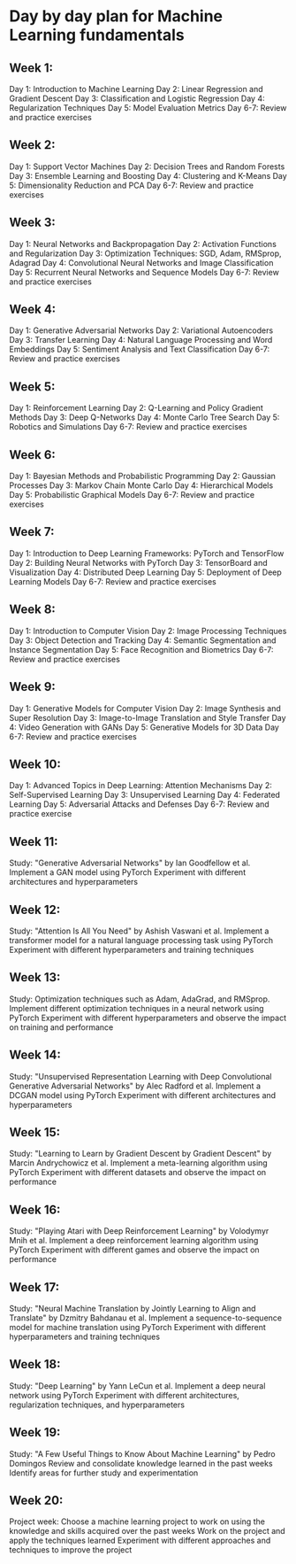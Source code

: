 # Day by day plan for Machine Learning fundamentals

## Week 1:

Day 1: Introduction to Machine Learning
Day 2: Linear Regression and Gradient Descent
Day 3: Classification and Logistic Regression
Day 4: Regularization Techniques
Day 5: Model Evaluation Metrics
Day 6-7: Review and practice exercises

## Week 2:

Day 1: Support Vector Machines
Day 2: Decision Trees and Random Forests
Day 3: Ensemble Learning and Boosting
Day 4: Clustering and K-Means
Day 5: Dimensionality Reduction and PCA
Day 6-7: Review and practice exercises

## Week 3:

Day 1: Neural Networks and Backpropagation
Day 2: Activation Functions and Regularization
Day 3: Optimization Techniques: SGD, Adam, RMSprop, Adagrad
Day 4: Convolutional Neural Networks and Image Classification
Day 5: Recurrent Neural Networks and Sequence Models
Day 6-7: Review and practice exercises

## Week 4:

Day 1: Generative Adversarial Networks
Day 2: Variational Autoencoders
Day 3: Transfer Learning
Day 4: Natural Language Processing and Word Embeddings
Day 5: Sentiment Analysis and Text Classification
Day 6-7: Review and practice exercises

## Week 5:

Day 1: Reinforcement Learning
Day 2: Q-Learning and Policy Gradient Methods
Day 3: Deep Q-Networks
Day 4: Monte Carlo Tree Search
Day 5: Robotics and Simulations
Day 6-7: Review and practice exercises

## Week 6:

Day 1: Bayesian Methods and Probabilistic Programming
Day 2: Gaussian Processes
Day 3: Markov Chain Monte Carlo
Day 4: Hierarchical Models
Day 5: Probabilistic Graphical Models
Day 6-7: Review and practice exercises

## Week 7:

Day 1: Introduction to Deep Learning Frameworks: PyTorch and TensorFlow
Day 2: Building Neural Networks with PyTorch
Day 3: TensorBoard and Visualization
Day 4: Distributed Deep Learning
Day 5: Deployment of Deep Learning Models
Day 6-7: Review and practice exercises

## Week 8:

Day 1: Introduction to Computer Vision
Day 2: Image Processing Techniques
Day 3: Object Detection and Tracking
Day 4: Semantic Segmentation and Instance Segmentation
Day 5: Face Recognition and Biometrics
Day 6-7: Review and practice exercises

## Week 9:

Day 1: Generative Models for Computer Vision
Day 2: Image Synthesis and Super Resolution
Day 3: Image-to-Image Translation and Style Transfer
Day 4: Video Generation with GANs
Day 5: Generative Models for 3D Data
Day 6-7: Review and practice exercises

## Week 10:

Day 1: Advanced Topics in Deep Learning: Attention Mechanisms
Day 2: Self-Supervised Learning
Day 3: Unsupervised Learning
Day 4: Federated Learning
Day 5: Adversarial Attacks and Defenses
Day 6-7: Review and practice exercise


## Week 11:

Study: "Generative Adversarial Networks" by Ian Goodfellow et al.
Implement a GAN model using PyTorch
Experiment with different architectures and hyperparameters

## Week 12:

Study: "Attention Is All You Need" by Ashish Vaswani et al.
Implement a transformer model for a natural language processing task using PyTorch
Experiment with different hyperparameters and training techniques

## Week 13:

Study: Optimization techniques such as Adam, AdaGrad, and RMSprop.
Implement different optimization techniques in a neural network using PyTorch
Experiment with different hyperparameters and observe the impact on training and performance

## Week 14:

Study: "Unsupervised Representation Learning with Deep Convolutional Generative Adversarial Networks" by Alec Radford et al.
Implement a DCGAN model using PyTorch
Experiment with different architectures and hyperparameters

## Week 15:

Study: "Learning to Learn by Gradient Descent by Gradient Descent" by Marcin Andrychowicz et al.
Implement a meta-learning algorithm using PyTorch
Experiment with different datasets and observe the impact on performance

## Week 16:

Study: "Playing Atari with Deep Reinforcement Learning" by Volodymyr Mnih et al.
Implement a deep reinforcement learning algorithm using PyTorch
Experiment with different games and observe the impact on performance

## Week 17:

Study: "Neural Machine Translation by Jointly Learning to Align and Translate" by Dzmitry Bahdanau et al.
Implement a sequence-to-sequence model for machine translation using PyTorch
Experiment with different hyperparameters and training techniques

## Week 18:

Study: "Deep Learning" by Yann LeCun et al.
Implement a deep neural network using PyTorch
Experiment with different architectures, regularization techniques, and hyperparameters

## Week 19:

Study: "A Few Useful Things to Know About Machine Learning" by Pedro Domingos
Review and consolidate knowledge learned in the past weeks
Identify areas for further study and experimentation

## Week 20:

Project week: Choose a machine learning project to work on using the knowledge and skills acquired over the past weeks
Work on the project and apply the techniques learned
Experiment with different approaches and techniques to improve the project
